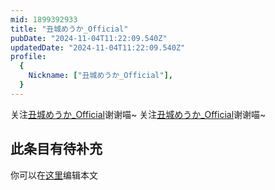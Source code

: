 ```yaml
---
mid: 1899392933
title: "丑城めうか_Official"
pubDate: "2024-11-04T11:22:09.540Z"
updatedDate: "2024-11-04T11:22:09.540Z"
profile:
  {
    Nickname: ["丑城めうか_Official"],
  }
---
```


关注[丑城めうか_Official](https://space.bilibili.com/1899392933)谢谢喵~ 关注[丑城めうか_Official](https://space.bilibili.com/1899392933)谢谢喵~

## 此条目有待补充
你可以在[这里](https://github.com/Yuhanawa/VTuber.ICU-Content/edit/master/v/丑城めうか_Official/index.md)编辑本文

